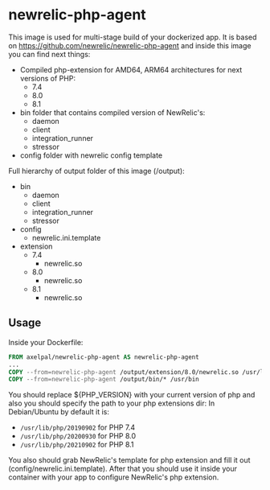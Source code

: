 # newrelic-php-agent

This image is used for multi-stage build of your dockerized app.
It is based on https://github.com/newrelic/newrelic-php-agent and inside this image you can find next things:

* Compiled php-extension for AMD64, ARM64 architectures for next versions of PHP:
  * 7.4
  * 8.0
  * 8.1
* bin folder that contains compiled version of NewRelic's:
  * daemon
  * client
  * integration_runner
  * stressor
* config folder with newrelic config template

Full hierarchy of output folder of this image (/output):
* bin
  * daemon
  * client
  * integration_runner
  * stressor
* config
  * newrelic.ini.template
* extension
  * 7.4
    * newrelic.so
  * 8.0
    * newrelic.so
  * 8.1
    * newrelic.so

## Usage

Inside your Dockerfile:

```dockerfile
FROM axelpal/newrelic-php-agent AS newrelic-php-agent
...
COPY --from=newrelic-php-agent /output/extension/8.0/newrelic.so /usr/lib/php/20200930/newrelic.so
COPY --from=newrelic-php-agent /output/bin/* /usr/bin
```

You should replace ${PHP_VERSION} with your current version of php and also you should specify the path to your php extensions dir:
In Debian/Ubuntu by default it is:
* `/usr/lib/php/20190902` for PHP 7.4
* `/usr/lib/php/20200930` for PHP 8.0
* `/usr/lib/php/20210902` for PHP 8.1

You also should grab NewRelic's template for php extension and fill it out (config/newrelic.ini.template). After that you should use it inside your container with your app to configure NewRelic's php extension.

